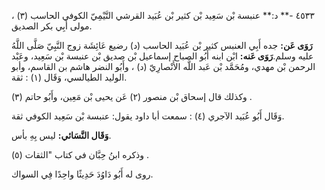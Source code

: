 ٤٥٣٣ -** د:** عنبسة بْن سَعِيد بْن كثير بْن عُبَيد القرشي التَّيْمِيّ الكوفي الحاسب (٣) ، مولى أَبِي بكر الصديق.

**رَوَى عَن:** جده أَبِي العنبس كثير بْن عُبَيد الحاسب (د) رضيع عَائِشَة زوج النَّبِيّ صَلَّى اللَّهُ عليه وسلم.**رَوَى عَنه:** ابْن ابنه أَبُو الصباح إسماعيل بْن صديق بْن عنبسة بْن سَعِيد، وعَبْد الرحمن بْن مهدي، ومُحَمَّد بْن عَبد اللَّه الأَنْصارِيّ (د) ، وأَبُو النضر هاشم بن القاسم، وأبو الوليد الطيالسي، وَقَال (١) : ثقة.

وكذلك قال إسحاق بْن منصور (٢) عَن يحيى بْن مَعِين، وأَبُو حاتم (٣) .

وَقَال أَبُو عُبَيد الآجري (٤) : سمعت أبا داود يقول: عنبسة بْن سَعِيد الكوفي ثقة.

**وَقَال النَّسَائي:** ليس بِهِ بأس.

وذكره ابنُ حِبَّان في كتاب "الثقات (٥) .

روى له أَبُو دَاوُدَ حَدِيثًا واحِدًا فِي السواك.